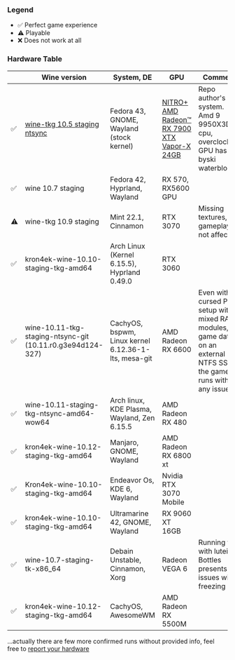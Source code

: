 ### Legend

- ✅ Perfect game experience
- ⚠️ Playable 
- ❌ Does not work at all

### Hardware Table

| | Wine version | System, DE | GPU | Comment |
|-|--------------|------------|-----|---------|
| ✅ | [wine-tkg 10.5 staging ntsync](https://github.com/future-XD/wine-tkg-staging-ntsync-git) | Fedora 43, GNOME, Wayland (stock kernel) | [NITRO+ AMD Radeon™ RX 7900 XTX Vapor-X 24GB](https://www.sapphiretech.com/en/consumer/nitro-radeon-rx-7900-xtx-vaporx-24g-gddr6) | Repo author's system. Amd 9 9950X3D cpu, overclocked. GPU has byski waterblock.
| ✅ | wine 10.7 staging | Fedora 42, Hyprland, Wayland | RX 570, RX5600 GPU | 
| ⚠️ | wine-tkg 10.9 staging | Mint 22.1, Cinnamon | RTX 3070 | Missing textures, gameplay not affected |
| ✅ | kron4ek-wine-10.10-staging-tkg-amd64 | Arch Linux (Kernel 6.15.5), Hyprland 0.49.0 | RTX 3060 |
| ✅ | wine-10.11-tkg-staging-ntsync-git (10.11.r0.g3e94d124-327) | CachyOS, bspwm, Linux kernel 6.12.36-1-lts, mesa-git | AMD Radeon RX 6600 | Even with a cursed PC setup with mixed RAM modules, game data on an external NTFS SSD, the game runs without any issue.
| ✅ | wine-10.11-staging-tkg-ntsync-amd64-wow64 | Arch linux, KDE Plasma, Wayland, Zen 6.15.5 | AMD Radeon RX 480 |
| ✅ | kron4ek-wine-10.12-staging-tkg-amd64 | Manjaro, GNOME, Wayland | AMD Radeon RX 6800 xt |
| ✅ | Kron4ek-wine-10.10-staging-tkg-amd64 | Endeavor Os, KDE 6, Wayland | Nvidia RTX 3070 Mobile | 
| ✅ | kron4ek-wine-10.10-staging-tkg-amd64 | Ultramarine 42, GNOME, Wayland | RX 9060 XT 16GB | 
| ✅ | wine-10.7-staging-tk-x86_64 | Debain Unstable, Cinnamon, Xorg | Radeon VEGA 6 | Running fine with luteis. Bottles presents issues with freezing
| ✅ | kron4ek-wine-10.12-staging-tkg-amd64 | CachyOS, AwesomeWM | AMD Radeon RX 5500M

...actually there are few more confirmed runs without provided info, feel free to [report your hardware](https://github.com/aamaanaa/strinova-linux/issues/new/choose)
